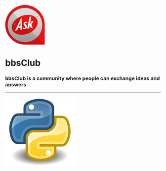![Ask](https://github.com/realRichard/bbsClub/blob/master/pictures/1170859.gif "Ask")

#   bbsClub

###  bbsClub is a community where people can exchange ideas and answers

***

<p align="left">
    <a href='https://www.python.org/'><img src='https://github.com/realRichard/bbsClub/blob/master/pictures/download.jpeg' alt="python"></a>  
    <a href='https://flask.palletsprojects.com/en/1.1.x/'><img src='https://github.com/realRichard/bbsClub/blob/master/pictures/download.png alt="flask"></a>
</p>











